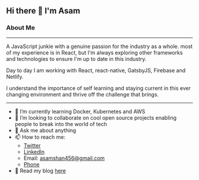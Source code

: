 ## Hi there 👋 I'm Asam

### About Me
***
A JavaScript junkie with a genuine passion for the industry as a whole. most of my experience is in React, but I'm always exploring other frameworks and technologies to ensure I'm up to date in this industry.

Day to day I am working with React, react-native, GatsbyJS, Firebase and Netlify.

I understand the importance of self learning and staying current in this ever changing environment and thrive off the challenge that brings. 

***

- 🌱 I’m currently learning Docker, Kubernetes and AWS
- 👯 I’m looking to collaborate on cool open source projects enabling people to break into the world of tech
- 💬 Ask me about anything
- 📫 How to reach me: 
  - [Twitter](http://google.com)
  - [LinkedIn](http://google.com)
  - Email: <asamshan456@gmail.com>
  - [Phone](https://www.youtube.com/watch?v=oHg5SJYRHA0)
- 📝 Read my blog [here](https://www.asamshan.dev)


